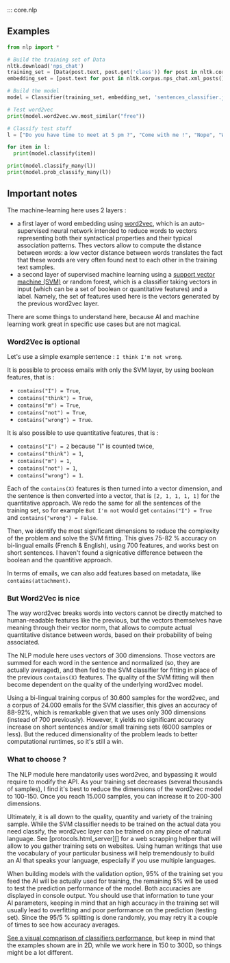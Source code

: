 ::: core.nlp

## Examples

```python
from nlp import *

# Build the training set of Data
nltk.download('nps_chat')
training_set = [Data(post.text, post.get('class')) for post in nltk.corpus.nps_chat.xml_posts()]
embedding_set = [post.text for post in nltk.corpus.nps_chat.xml_posts()]

# Build the model
model = Classifier(training_set, embedding_set, 'sentences_classifier.joblib', False)

# Test word2vec
print(model.word2vec.wv.most_similar("free"))

# Classify test stuff
l = ["Do you have time to meet at 5 pm ?", "Come with me !", "Nope", "Well, no.", "What do you think ?"]

for item in l:
  print(model.classify(item))

print(model.classify_many(l))
print(model.prob_classify_many(l))
```

## Important notes

The machine-learning here uses 2 layers :

- a first layer of word embedding using [word2vec](https://en.wikipedia.org/wiki/Word2vec), which is an auto-supervised neural network intended to reduce words to vectors representing both their syntactical properties and their typical association patterns. Thes vectors allow to compute the distance between words: a low vector distance between words translates the fact that these words are very often found next to each other in the training text samples.
- a second layer of supervised machine learning using a [support vector machine (SVM)](https://en.wikipedia.org/wiki/Support_vector_machine) or random forest, which is a classifier taking vectors in input (which can be a set of boolean or quantitative features) and a label. Namely, the set of features used here is the vectors generated by the previous word2vec layer.

There are some things to understand here, because AI and machine learning work great in specific use cases but are not magical.

### Word2Vec is optional

Let's use a simple example sentence : `I think I'm not wrong`.

It is possible to process emails with only the SVM layer, by using boolean features, that is :

- `contains("I") = True`,
- `contains("think") = True`,
- `contains("m") = True`,
- `contains("not") = True`,
- `contains("wrong") = True`.

It is also possible to use quantitative features, that is :

- `contains("I") = 2` because "I" is counted twice,
- `contains("think") = 1`,
- `contains("m") = 1`,
- `contains("not") = 1`,
- `contains("wrong") = 1`.

Each of the `contains(X)` features is then turned into a vector dimension, and the sentence is then converted into a vector, that is `[2, 1, 1, 1, 1]` for the quantitative approach. We redo the same for all the sentences of the training set, so for example `But I'm not` would get `contains("I") = True` and `contains("wrong") = False`.

Then, we identify the most significant dimensions to reduce the complexity of the problem and solve the SVM fitting. This gives 75-82 % accuracy on bi-lingual emails (French & English), using 700 features, and works best on short sentences. I haven't found a signicative difference between the boolean and the quantitive approach.

In terms of emails, we can also add features based on metadata, like `contains(attachment)`.

### But Word2Vec is nice

The way word2vec breaks words into vectors cannot be directly matched to human-readable features like the previous, but the vectors themselves have meaning through their vector norm, that allows to compute actual quantitative distance between words, based on their probability of being associated.

The NLP module here uses vectors of 300 dimensions. Those vectors are summed for each word in the sentence and normalized (so, they are actually averaged), and then fed to the SVM classifier for fitting in place of the previous `contains(X)` features. The quality of the SVM fitting will then become dependent on the quality of the underlying word2vec model.

Using a bi-lingual training corpus of 30.600 samples for the word2vec, and a corpus of 24.000 emails for the SVM classifier, this gives an accuracy of 88-92%, which is remarkable given that we uses only 300 dimensions (instead of 700 previously). However, it yields no significant accuracy increase on short sentences and/or small training sets (6000 samples or less). But the reduced dimensionality of the problem leads to better computational runtimes, so it's still a win.

### What to choose ?

The NLP module here mandatorily uses word2vec, and bypassing it would require to modify the API. As your training set decreases (several thousands of samples), I find it's best to reduce the dimensions of the word2vec model to 100-150. Once you reach 15.000 samples, you can increase it to 200-300 dimensions.

Ultimately, it is all down to the quality, quantity and variety of the training sample. While the SVM classifier needs to be trained on the actual data you need classify, the word2vec layer can be trained on any piece of natural language. See [protocols.html_server][] for a web scrapping helper that will allow to you gather training sets on websites. Using human writings that use the vocabulary of your particular business will help tremendously to build an AI that speaks your language, especially if you use multiple languages.

When building models with the validation option, 95% of the training set you feed the AI will be actually used for training, the remaining 5% will be used to test the prediction performance of the model. Both accuracies are displayed in console output. You should use that information to tune your AI parameters, keeping in mind that an high accuracy in the training set will usually lead to overfitting and poor performance on the prediction (testing set). Since the 95/5 % splitting is done randomly, you may retry it a couple of times to see how accuracy averages.

[See a visual comparison of classifiers performance](https://scikit-learn.org/stable/auto_examples/classification/plot_classifier_comparison.html#sphx-glr-auto-examples-classification-plot-classifier-comparison-py), but keep in mind that the examples shown are in 2D, while we work here in 150 to 300D, so things might be a lot different.
